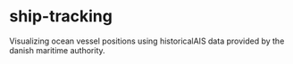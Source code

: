 # ship-tracking
Visualizing ocean vessel positions using historicalAIS data provided by the danish maritime authority.
